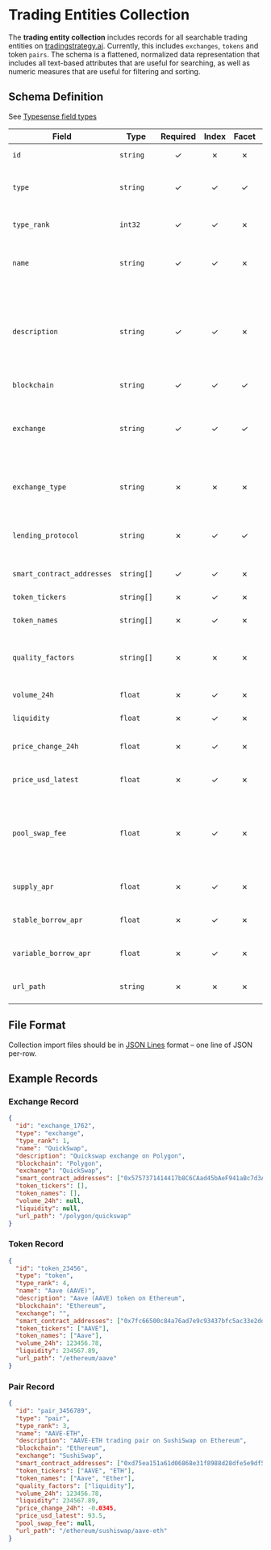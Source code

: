# Trading Entities Collection

The **trading entity collection** includes records for all searchable trading entities on
[tradingstrategy.ai](https://tradingstrategy.ai). Currently, this includes `exchanges`, `tokens` and
token `pairs`. The schema is a flattened, normalized data representation that includes all
text-based attributes that are useful for searching, as well as numeric measures that are useful
for filtering and sorting.

## Schema Definition

See [Typesense field types](https://typesense.org/docs/0.22.2/api/collections.html#field-types)

| Field | Type | Required | Index | Facet | Details |
| ---   | ---  | :---:    | :---: | :---: | ---     |
| `id`                       | `string`   | ✓ | ✗ | ✗ | `exchange_1` \| `token_2345` \| `pair_45678` \| `reserve_567` |
| `type`                     | `string`   | ✓ | ✓ | ✓ | `exchange` \| `token` \| `pair` \| `reserve`<br>for faceting and possibly grouping results |
| `type_rank`                | `int32`    | ✓ | ✓ | ✗ | `exchange=1` \| `pair=2` \| `token=3` \| `reserve=4`<br>for ranking in quick search |
| `name`                     | `string`   | ✓ | ✓ | ✗ | `exchange:` "QuickSwap"<br>`token:` "Aave (AAVE)"<br>`pair:` "AAVE-ETH"<br>`reserve:` "Dai Stablecoin" |
| `description`              | `string`   | ✓ | ✓ | ✗ | `exchange:` "QuickSwap on Polygon"<br>`token:` "Aave (AAVE) token on Ethereum"<br>`pair:` "AAVE-ETH trading pair on SushiSwap on Ethereum"<br>`reserve:` "Dai Stablecoin on Aave V3" |
| `blockchain`               | `string`   | ✓ | ✓ | ✓ | e.g., "polygon", "ethereum" |
| `exchange`                 | `string`   | ✓ | ✓ | ✓ | e.g., "Uniswap v2", "Sushiswap"<br>same as `name` for exchanges; set to `exchange.name` for pairs; set to `""` (empty string) for tokens |
| `exchange_type`            | `string`   | ✗ | ✗ | ✗ | e.g., "uniswap_v2", "uniswap_v2_incompatible"<br>set on exchanges and pairs; not set for tokens |
| `lending_protocol`         | `string`   | ✗ | ✓ | ✓ | e.g., "Aave V3"<br>set to `reserve.protocol_name` for lending reserves; leave blank for other entities |
| `smart_contract_addresses` | `string[]` | ✓ | ✓ | ✗ | array of all indexable addresses for the type |
| `token_tickers`            | `string[]` | ✗ | ✓ | ✗ | array of all indexable token tickers for the type |
| `token_names`              | `string[]` | ✗ | ✓ | ✗ | array of all indexable token names for the type |
| `quality_factors`          | `string[]` | ✗ | ✗ | ✗ | array of factors used to identify "low quality" entities<br>current possible values: `liquidity` |
| `volume_24h`               | `float`    | ✗ | ✓ | ✗ | in USD; advanced search filtering / ranking |
| `liquidity`                | `float`    | ✗ | ✓ | ✗ | in USD; advanced search filtering / ranking |
| `price_change_24h`         | `float`    | ✗ | ✓ | ✗ | percent (expresed as decimal); secondary sort criterion for tokens & pairs |
| `price_usd_latest`         | `float`    | ✗ | ✓ | ✗ | in USD; not valuable for filtering / ranking - used for display only |
| `pool_swap_fee`            | `float`    | ✗ | ✓ | ✗ | percent (expressed as decimal); only applies to Uniswap V3 (or similar) pairs<br>current possible values: `0.0005` (`0.05%`), `0.003` (`0.3%`), `0.01` (1%) |
| `supply_apr`               | `float`    | ✗ | ✓ | ✗ | percent (expressed as percentage); only applies to lending reserves |
| `stable_borrow_apr`        | `float`    | ✗ | ✓ | ✗ | percent (expressed as percentage); only applies to lending reserves |
| `variable_borrow_apr`      | `float`    | ✗ | ✓ | ✗ | percent (expressed as percentage); only applies to lending reserves |
| `url_path`                 | `string`   | ✗ | ✗ | ✗ | path of entity on tradingstrategy.ai (not including URL base) |

## File Format

Collection import files should be in [JSON Lines](https://jsonlines.org) format – one line of JSON per-row.

## Example Records

### Exchange Record

```json
{
  "id": "exchange_1762",
  "type": "exchange",
  "type_rank": 1,
  "name": "QuickSwap",
  "description": "Quickswap exchange on Polygon",
  "blockchain": "Polygon",
  "exchange": "QuickSwap",
  "smart_contract_addresses": ["0x5757371414417b8C6CAad45bAeF941aBc7d3Ab32"],
  "token_tickers": [],
  "token_names": [],
  "volume_24h": null,
  "liquidity": null,
  "url_path": "/polygon/quickswap"
}
```

### Token Record

```json
{
  "id": "token_23456",
  "type": "token",
  "type_rank": 4,
  "name": "Aave (AAVE)",
  "description": "Aave (AAVE) token on Ethereum",
  "blockchain": "Ethereum",
  "exchange": "",
  "smart_contract_addresses": ["0x7fc66500c84a76ad7e9c93437bfc5ac33e2ddae9"],
  "token_tickers": ["AAVE"],
  "token_names": ["Aave"],
  "volume_24h": 123456.78,
  "liquidity": 234567.89,
  "url_path": "/ethereum/aave"
}
```

### Pair Record

```json
{
  "id": "pair_3456789",
  "type": "pair",
  "type_rank": 3,
  "name": "AAVE-ETH",
  "description": "AAVE-ETH trading pair on SushiSwap on Ethereum",
  "blockchain": "Ethereum",
  "exchange": "SushiSwap",
  "smart_contract_addresses": ["0xd75ea151a61d06868e31f8988d28dfe5e9df57b4", "0x7fc66500c84a76ad7e9c93437bfc5ac33e2ddae9", "0xc02aaa39b223fe8d0a0e5c4f27ead9083c756cc2"],
  "token_tickers": ["AAVE", "ETH"],
  "token_names": ["Aave", "Ether"],
  "quality_factors": ["liquidity"],
  "volume_24h": 123456.78,
  "liquidity": 234567.89,
  "price_change_24h": -0.0345,
  "price_usd_latest": 93.5,
  "pool_swap_fee": null,
  "url_path": "/ethereum/sushiswap/aave-eth"
}
```
